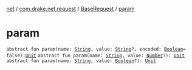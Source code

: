 [net](../../index.md) / [com.drake.net.request](../index.md) / [BaseRequest](index.md) / [param](./param.md)

# param

`abstract fun param(name: `[`String`](https://kotlinlang.org/api/latest/jvm/stdlib/kotlin/-string/index.html)`, value: `[`String`](https://kotlinlang.org/api/latest/jvm/stdlib/kotlin/-string/index.html)`?, encoded: `[`Boolean`](https://kotlinlang.org/api/latest/jvm/stdlib/kotlin/-boolean/index.html)` = false): `[`Unit`](https://kotlinlang.org/api/latest/jvm/stdlib/kotlin/-unit/index.html)
`abstract fun param(name: `[`String`](https://kotlinlang.org/api/latest/jvm/stdlib/kotlin/-string/index.html)`, value: `[`Number`](https://kotlinlang.org/api/latest/jvm/stdlib/kotlin/-number/index.html)`?): `[`Unit`](https://kotlinlang.org/api/latest/jvm/stdlib/kotlin/-unit/index.html)
`abstract fun param(name: `[`String`](https://kotlinlang.org/api/latest/jvm/stdlib/kotlin/-string/index.html)`, value: `[`Boolean`](https://kotlinlang.org/api/latest/jvm/stdlib/kotlin/-boolean/index.html)`?): `[`Unit`](https://kotlinlang.org/api/latest/jvm/stdlib/kotlin/-unit/index.html)